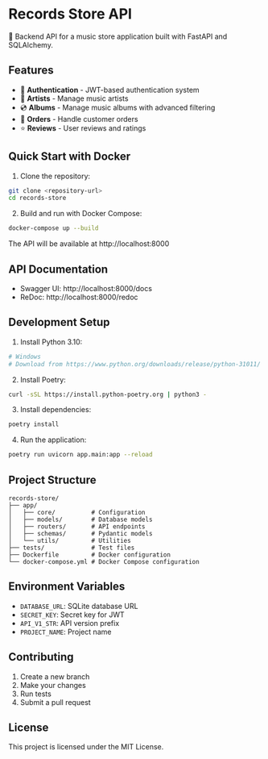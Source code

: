 # Records Store API

🎵 Backend API for a music store application built with FastAPI and SQLAlchemy.

## Features

* 👤 **Authentication** - JWT-based authentication system
* 🎨 **Artists** - Manage music artists
* 💿 **Albums** - Manage music albums with advanced filtering
* 🛒 **Orders** - Handle customer orders
* ⭐ **Reviews** - User reviews and ratings

## Quick Start with Docker

1. Clone the repository:
```bash
git clone <repository-url>
cd records-store
```

2. Build and run with Docker Compose:
```bash
docker-compose up --build
```

The API will be available at http://localhost:8000

## API Documentation

- Swagger UI: http://localhost:8000/docs
- ReDoc: http://localhost:8000/redoc

## Development Setup

1. Install Python 3.10:
```bash
# Windows
# Download from https://www.python.org/downloads/release/python-31011/
```

2. Install Poetry:
```bash
curl -sSL https://install.python-poetry.org | python3 -
```

3. Install dependencies:
```bash
poetry install
```

4. Run the application:
```bash
poetry run uvicorn app.main:app --reload
```

## Project Structure

```
records-store/
├── app/
│   ├── core/          # Configuration
│   ├── models/        # Database models
│   ├── routers/       # API endpoints
│   ├── schemas/       # Pydantic models
│   └── utils/         # Utilities
├── tests/             # Test files
├── Dockerfile         # Docker configuration
└── docker-compose.yml # Docker Compose configuration
```

## Environment Variables

- `DATABASE_URL`: SQLite database URL
- `SECRET_KEY`: Secret key for JWT
- `API_V1_STR`: API version prefix
- `PROJECT_NAME`: Project name

## Contributing

1. Create a new branch
2. Make your changes
3. Run tests
4. Submit a pull request

## License

This project is licensed under the MIT License.
